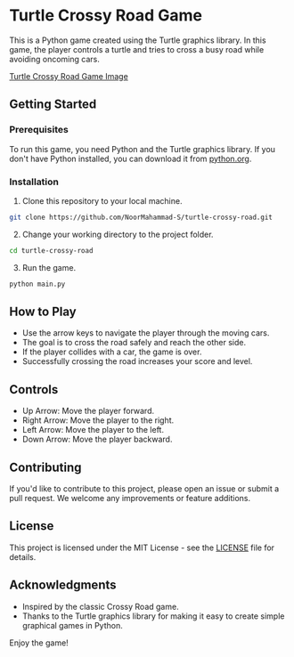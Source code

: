 # Turtle Crossy Road Game
This is a Python game created using the Turtle graphics library. In this game, the player controls a turtle and 
tries to cross a busy road while avoiding oncoming cars.

[Turtle Crossy Road Game Image](https://github.com/NoorMahammad-S/Turtle_Crossy_Road_Game/blob/master/Turtle%20Crossy%20Road%20Game.JPG)


## Getting Started

### Prerequisites

To run this game, you need Python and the Turtle graphics library. If you don't have Python installed, 
you can download it from [python.org](https://www.python.org/downloads/).

### Installation

1. Clone this repository to your local machine.

```bash
git clone https://github.com/NoorMahammad-S/turtle-crossy-road.git
```

2. Change your working directory to the project folder.

```bash
cd turtle-crossy-road
```

3. Run the game.

```bash
python main.py
```

## How to Play

- Use the arrow keys to navigate the player through the moving cars.
- The goal is to cross the road safely and reach the other side.
- If the player collides with a car, the game is over.
- Successfully crossing the road increases your score and level.

## Controls

- Up Arrow: Move the player forward.
- Right Arrow: Move the player to the right.
- Left Arrow: Move the player to the left.
- Down Arrow: Move the player backward.

## Contributing

If you'd like to contribute to this project, please open an issue or submit a pull request. We welcome any improvements or feature additions.

## License

This project is licensed under the MIT License - see the [LICENSE](LICENSE) file for details.

## Acknowledgments

- Inspired by the classic Crossy Road game.
- Thanks to the Turtle graphics library for making it easy to create simple graphical games in Python.

Enjoy the game!
